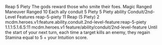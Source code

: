 <ability>
  <name>Reap</name>
  <cost>5 Piety</cost>
  <flavor>The gods reward those who smite their foes.</flavor>
  <keywords>
    <keyword>Magic</keyword>
    <keyword>Ranged</keyword>
  </keywords>
  <type>Maneuver</type>
  <distance>Ranged 10</distance>
  <target>Each ally</target>
  <metadata>
    <class>conduit</class>
    <cost>5 Piety</cost>
    <cost_amount>5</cost_amount>
    <cost_resource>Piety</cost_resource>
    <feature_type>ability</feature_type>
    <file_dpath>Conduit/2nd-Level Features</file_dpath>
    <item_id>reap-5-piety</item_id>
    <item_index>11</item_index>
    <item_name>Reap (5 Piety)</item_name>
    <level>2</level>
    <scc>mcdm.heroes.v1:feature.ability.conduit.2nd-level-feature:reap-5-piety</scc>
    <scdc>1.1.1:5.1.6.5:11</scdc>
    <source>mcdm.heroes.v1</source>
    <type>feature/ability/conduit/2nd-level-feature</type>
  </metadata>
  <effects>
    <effect type="mundane">Until the start of your next turn, each time a target kills an enemy, they regain Stamina equal to 5 + your Intuition score.</effect>
  </effects>
</ability>

